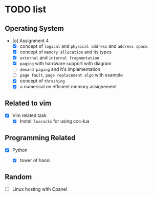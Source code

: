 # TODO list

## Operating System

- [o] Assignment 4
  - [x] concept of `logical` and `physical address` and `address space`.
  - [x] concept of `memory allocation` and its types
  - [x] `external` and `internal fragmentation`
  - [x] `paging` with hardware support with diagram
  - [ ] `demand paging` and it's implementation
  - [ ] `page fault`, `page replacement algo` with example
  - [x] concept of `thrashing`
  - [x] a numerical on efficient memory assignement

## Related to vim

- [x] Vim related task
  - [x] Install `luarocks` for using coc-lua

## Programming Related

- [x] Python
	- [x] tower of hanoi


## Random
- [ ] Linux hosting with Cpanel
